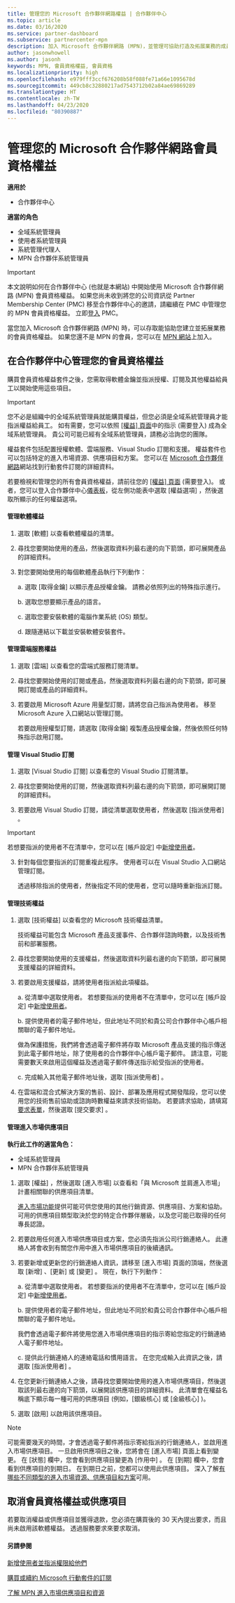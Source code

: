```yaml
---
title: 管理您的 Microsoft 合作夥伴網路權益 | 合作夥伴中心
ms.topic: article
ms.date: 03/16/2020
ms.service: partner-dashboard
ms.subservice: partnercenter-mpn
description: 加入 Microsoft 合作夥伴網路 (MPN)，並管理可協助打造及拓展業務的成員資格權益。
author: jasonwhowell
ms.author: jasonh
keywords: MPN, 會員資格權益, 會員資格
ms.localizationpriority: high
ms.openlocfilehash: e979fff3ccf676208b58f088fe71a66e1095678d
ms.sourcegitcommit: 449cb8c32880217ad7543712b02a84ae69869289
ms.translationtype: HT
ms.contentlocale: zh-TW
ms.lasthandoff: 04/23/2020
ms.locfileid: "80390887"
---
```

# <a name="manage-your-microsoft-partner-network-membership-benefits"></a>管理您的 Microsoft 合作夥伴網路會員資格權益

**適用於**

-  合作夥伴中心

**適當的角色**
-    全域系統管理員
-    使用者系統管理員
-    系統管理代理人
-    MPN 合作夥伴系統管理員

>[!IMPORTANT]
>本文說明如何在合作夥伴中心 (也就是本網站) 中開始使用 Microsoft 合作夥伴網路 (MPN) 會員資格權益。 如果您尚未收到將您的公司資訊從 Partner Membership Center (PMC) 移至合作夥伴中心的邀請，請繼續在 PMC 中管理您的 MPN 會員資格權益。 立即[登入](https://partner.microsoft.com/_login?authType=OpenIdConnect) PMC。

當您加入 Microsoft 合作夥伴網路 (MPN) 時，可以存取能協助您建立並拓展業務的會員資格權益。 如果您還不是 MPN 的會員，您可以在 [MPN 網站](https://partner.microsoft.com/membership)上加入。


## <a name="manage-your-membership-benefits-in-the-partner-center"></a>在合作夥伴中心管理您的會員資格權益

購買會員資格權益套件之後，您需取得軟體金鑰並指派授權、訂閱及其他權益給員工以開始使用這些項目。 

>[!IMPORTANT]
>您不必是組織中的全域系統管理員就能購買權益，但您必須是全域系統管理員才能指派權益給員工。 如有需要，您可以依照 [[權益]  頁面](https://partnercenter.microsoft.com/pcv/partnership/benefits)中的指示 (需要登入) 成為全域系統管理員。 貴公司可能已經有全域系統管理員，請務必洽詢您的團隊。

權益套件包括配置授權軟體、雲端服務、Visual Studio 訂閱和支援。 權益套件也可以包括特定的進入市場資源、供應項目和方案。 您可以在 [Microsoft 合作夥伴網路](https://partner.microsoft.com/membership/internal-use-software)網站找到行動套件訂閱的詳細資料。  

若要檢視和管理您的所有會員資格權益，請前往您的 [[權益]  頁面](https://partnercenter.microsoft.com/pcv/partnership/benefits) (需要登入)。 或者，您可以登入合作夥伴中心[儀表板](https://docs.microsoft.com/partner-center/)，從左側功能表中選取 [權益選項]  ，然後選取所顯示的任何權益選項。  

#### <a name="manage-software-benefits"></a>管理軟體權益

1.  選取 [軟體]  以查看軟體權益的清單。 

2.  尋找您要開始使用的產品，然後選取資料列最右邊的向下箭頭，即可展開產品的詳細資料。 

3. 對您要開始使用的每個軟體產品執行下列動作：

    a. 選取 [取得金鑰]  以顯示產品授權金鑰。 請務必依照列出的特殊指示進行。

    b. 選取您想要顯示產品的語言。

    c. 選取您要安裝軟體的電腦作業系統 (OS) 類型。

    d. 跟隨連結以下載並安裝軟體安裝套件。


#### <a name="manage-cloud-services-benefits"></a>管理雲端服務權益

1. 選取 [雲端]  以查看您的雲端式服務訂閱清單。

2. 尋找您要開始使用的訂閱或產品，然後選取資料列最右邊的向下箭頭，即可展開訂閱或產品的詳細資料。 

3. 若要啟用 Microsoft Azure 用量型訂閱，請將您自己指派為使用者。 移至 Microsoft Azure 入口網站以管理訂閱。

    若要啟用授權型訂閱，請選取 [取得金鑰]  複製產品授權金鑰，然後依照任何特殊指示啟用訂閱。  


#### <a name="manage-visual-studio-subscriptions"></a>管理 Visual Studio 訂閱

1. 選取 [Visual Studio 訂閱]  以查看您的 Visual Studio 訂閱清單。 

2. 尋找您要開始使用的訂閱，然後選取資料列最右邊的向下箭頭，即可展開訂閱的詳細資料。 

3. 若要啟用 Visual Studio 訂閱，請從清單選取使用者，然後選取 [指派使用者]  。 

> [!IMPORTANT]  
> 若想要指派的使用者不在清單中，您可以在 [帳戶設定]  中[新增使用者](create-user-accounts-and-set-permissions.md)。

3. 針對每個您要指派的訂閱重複此程序。 使用者可以在 Visual Studio 入口網站管理訂閱。 

    透過移除指派的使用者，然後指定不同的使用者，您可以隨時重新指派訂閱。 


#### <a name="manage-technical-benefits"></a>管理技術權益

1. 選取 [技術權益]  以查看您的 Microsoft 技術權益清單。

    技術權益可能包含 Microsoft 產品支援事件、合作夥伴諮詢時數，以及技術售前和部署服務。   

2. 尋找您要開始使用的支援權益，然後選取資料列最右邊的向下箭頭，即可展開支援權益的詳細資料。 

3. 若要啟用支援權益，請將使用者指派給此項權益。 
   
    a.  從清單中選取使用者。 若想要指派的使用者不在清單中，您可以在 [帳戶設定]  中[新增使用者](create-user-accounts-and-set-permissions.md)。

    b.  提供使用者的電子郵件地址，但此地址不同於和貴公司合作夥伴中心帳戶相關聯的電子郵件地址。 
    
    做為保護措施，我們將會透過電子郵件將存取 Microsoft 產品支援的指示傳送到此電子郵件地址，除了使用者的合作夥伴中心帳戶電子郵件。 請注意，可能需要數天來啟用這個權益及透過電子郵件傳送指示給受指派的使用者。    
    
    c.  完成輸入其他電子郵件地址後，選取 [指派使用者]  。 

4. 在雲端和混合式解決方案的售前、設計、部署及應用程式開發階段，您可以使用您的技術售前協助或諮詢時數權益來請求技術協助。 若要請求協助，請填寫[要求表單](https://partnercenter.microsoft.com/pcv/partnership/benefits/createadvisoryhoursservicerequest)，然後選取 [提交要求]  。

#### <a name="manage-go-to-market-offers"></a>管理進入市場供應項目

**執行此工作的適當角色：**

- 全域系統管理員
- MPN 合作夥伴系統管理員


1. 選取 [權益]  ，然後選取 [進入市場]  以查看和「與 Microsoft 並肩進入市場」計畫相關聯的供應項目清單。

    [進入市場功能](mpn-learn-about-go-to-market-benefits.md)提供可能可供您使用的其他行銷資源、供應項目、方案和協助。 可用的供應項目類型取決於您的特定合作夥伴層級，以及您可能已取得的任何專長認證。

2. 若要啟用任何進入市場供應項目或方案，您必須先指派公司行銷連絡人。 此連絡人將會收到有關您作用中進入市場供應項目的後續通訊。

3. 若要新增或更新您的行銷連絡人資訊，請移至 [進入市場] 頁面的頂端，然後選取 [新增]  、[更新]  或 [變更]  。 現在，執行下列動作：  
   
    a.  從清單中選取使用者。 若想要指派的使用者不在清單中，您可以在 [帳戶設定]  中[新增使用者](create-user-accounts-and-set-permissions.md)。

    b.  提供使用者的電子郵件地址，但此地址不同於和貴公司合作夥伴中心帳戶相關聯的電子郵件地址。 
    
    我們會透過電子郵件將使用您進入市場供應項目的指示寄給您指定的行銷連絡人電子郵件地址。 
    
    c.  提供此行銷連絡人的連絡電話和慣用語言。 在您完成輸入此資訊之後，請選取 [指派使用者]  。 

4. 在您更新行銷連絡人之後，請尋找您要開始使用的進入市場供應項目，然後選取該列最右邊的向下箭頭，以展開該供應項目的詳細資料。 此清單會在權益名稱底下顯示每一種可用的供應項目 (例如，[銀級核心]  或 [金級核心]  )。

5. 選取 [啟用]  以啟用該供應項目。

> [!NOTE]
>可能需要幾天的時間，才會透過電子郵件將指示寄給指派的行銷連絡人，並啟用進入市場供應項目。 一旦啟用供應項目之後，您將會在 [進入市場] 頁面上看到變更。 在 [狀態]  欄中，您會看到供應項目變更為 [作用中]  。 在 [到期]  欄中，您會看到供應項目的到期日。 在到期日之前，您都可以使用此供應項目。 深入了解[有哪些不同類型的進入市場資源、供應項目和方案](mpn-learn-about-go-to-market-benefits.md)可用。  


## <a name="cancel-a-membership-benefit-or-offer"></a>取消會員資格權益或供應項目

若要取消權益或供應項目並獲得退款，您必須在購買後的 30 天內提出要求，而且尚未啟用該軟體權益。 透過服務要求來要求取消。


#### <a name="see-also"></a>另請參閱

[新增使用者並指派權限給他們](create-user-accounts-and-set-permissions.md)

[購買或續約 Microsoft 行動套件的訂閱](mpn-get-action-pack.md)

[了解 MPN 進入市場供應項目和資源](mpn-learn-about-go-to-market-benefits.md)

